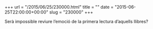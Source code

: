 +++
url = "/2015/06/25/230000.html"
title = ""
date = "2015-06-25T22:00:00+00:00"
slug = "230000"
+++

Serà impossible reviure l’emoció de la primera lectura d’aquells llibres?
